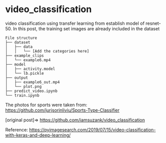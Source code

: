 # video_classification
video classification using transfer learning from establish model of resnet-50. In this post, the training set images are already included in the dataset
```
File structure
├── dataset
│   ├── data
│   │   └── [Add the categories here]
├── example_clips
│   └── example6.mp4
├── model
│   ├── activity.model
│   └── lb.pickle
├── output
│   ├── example6_out.mp4
│   └── plot.png
├── predict_video.ipynb
└── train.ipynb
```
 
 The photos for sports were taken from: https://github.com/jurjsorinliviu/Sports-Type-Classifier
 
[original post]=> https://github.com/iamsuzank/video_classification

Reference:
https://pyimagesearch.com/2019/07/15/video-classification-with-keras-and-deep-learning/
